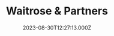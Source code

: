 ---
date: 2023-08-30T12:27:13.000Z
title: Waitrose & Partners
latitude: 52.03558142417081
longitude: 0.7317279136050154
category: checkin
---